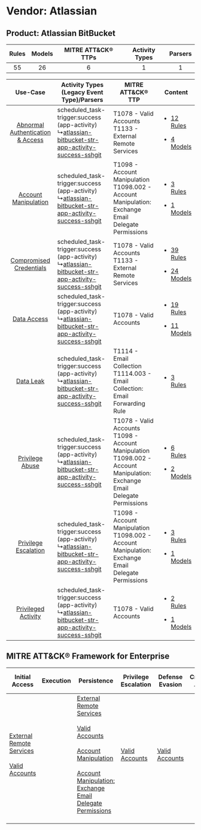 Vendor: Atlassian
=================
Product: Atlassian BitBucket
----------------------------
| Rules | Models | MITRE ATT&CK® TTPs | Activity Types | Parsers |
|:-----:|:------:|:------------------:|:--------------:|:-------:|
|  55   |   26   |         6          |       1        |    1    |

|    Use-Case    | Activity Types (Legacy Event Type)/Parsers    | MITRE ATT&CK® TTP    | Content    |
|:----:| ---- | ---- | ---- |
| [Abnormal Authentication & Access](../../../UseCases/uc_abnormal_authentication_&_access.md) |  scheduled_task-trigger:success (app-activity)<br> ↳[atlassian-bitbucket-str-app-activity-success-sshgit](Ps/pC_atlassianbitbucketstrappactivitysuccesssshgit.md)<br> | T1078 - Valid Accounts<br>T1133 - External Remote Services<br>    | [<ul><li>12 Rules</li></ul><ul><li>4 Models</li></ul>](RM/r_m_atlassian_atlassian_bitbucket_Abnormal_Authentication_&_Access.md) |
|    [Account Manipulation](../../../UseCases/uc_account_manipulation.md)    |  scheduled_task-trigger:success (app-activity)<br> ↳[atlassian-bitbucket-str-app-activity-success-sshgit](Ps/pC_atlassianbitbucketstrappactivitysuccesssshgit.md)<br> | T1098 - Account Manipulation<br>T1098.002 - Account Manipulation: Exchange Email Delegate Permissions<br>    | [<ul><li>3 Rules</li></ul><ul><li>1 Models</li></ul>](RM/r_m_atlassian_atlassian_bitbucket_Account_Manipulation.md)    |
|          [Compromised Credentials](../../../UseCases/uc_compromised_credentials.md)          |  scheduled_task-trigger:success (app-activity)<br> ↳[atlassian-bitbucket-str-app-activity-success-sshgit](Ps/pC_atlassianbitbucketstrappactivitysuccesssshgit.md)<br> | T1078 - Valid Accounts<br>T1133 - External Remote Services<br>    | [<ul><li>39 Rules</li></ul><ul><li>24 Models</li></ul>](RM/r_m_atlassian_atlassian_bitbucket_Compromised_Credentials.md)         |
|    [Data Access](../../../UseCases/uc_data_access.md)    |  scheduled_task-trigger:success (app-activity)<br> ↳[atlassian-bitbucket-str-app-activity-success-sshgit](Ps/pC_atlassianbitbucketstrappactivitysuccesssshgit.md)<br> | T1078 - Valid Accounts<br>    | [<ul><li>19 Rules</li></ul><ul><li>11 Models</li></ul>](RM/r_m_atlassian_atlassian_bitbucket_Data_Access.md)    |
|    [Data Leak](../../../UseCases/uc_data_leak.md)    |  scheduled_task-trigger:success (app-activity)<br> ↳[atlassian-bitbucket-str-app-activity-success-sshgit](Ps/pC_atlassianbitbucketstrappactivitysuccesssshgit.md)<br> | T1114 - Email Collection<br>T1114.003 - Email Collection: Email Forwarding Rule<br>    | [<ul><li>3 Rules</li></ul>](RM/r_m_atlassian_atlassian_bitbucket_Data_Leak.md)    |
|    [Privilege Abuse](../../../UseCases/uc_privilege_abuse.md)    |  scheduled_task-trigger:success (app-activity)<br> ↳[atlassian-bitbucket-str-app-activity-success-sshgit](Ps/pC_atlassianbitbucketstrappactivitysuccesssshgit.md)<br> | T1078 - Valid Accounts<br>T1098 - Account Manipulation<br>T1098.002 - Account Manipulation: Exchange Email Delegate Permissions<br> | [<ul><li>6 Rules</li></ul><ul><li>2 Models</li></ul>](RM/r_m_atlassian_atlassian_bitbucket_Privilege_Abuse.md)    |
|    [Privilege Escalation](../../../UseCases/uc_privilege_escalation.md)    |  scheduled_task-trigger:success (app-activity)<br> ↳[atlassian-bitbucket-str-app-activity-success-sshgit](Ps/pC_atlassianbitbucketstrappactivitysuccesssshgit.md)<br> | T1098 - Account Manipulation<br>T1098.002 - Account Manipulation: Exchange Email Delegate Permissions<br>    | [<ul><li>3 Rules</li></ul><ul><li>1 Models</li></ul>](RM/r_m_atlassian_atlassian_bitbucket_Privilege_Escalation.md)    |
|    [Privileged Activity](../../../UseCases/uc_privileged_activity.md)    |  scheduled_task-trigger:success (app-activity)<br> ↳[atlassian-bitbucket-str-app-activity-success-sshgit](Ps/pC_atlassianbitbucketstrappactivitysuccesssshgit.md)<br> | T1078 - Valid Accounts<br>    | [<ul><li>2 Rules</li></ul><ul><li>1 Models</li></ul>](RM/r_m_atlassian_atlassian_bitbucket_Privileged_Activity.md)    |

MITRE ATT&CK® Framework for Enterprise
--------------------------------------
| Initial Access                                                                                                                                   | Execution | Persistence                                                                                                                                                                                                                                                                                                                                 | Privilege Escalation                                                | Defense Evasion                                                     | Credential Access | Discovery | Lateral Movement | Collection                                                                                                                                                            | Command and Control | Exfiltration | Impact |
| ------------------------------------------------------------------------------------------------------------------------------------------------ | --------- | ------------------------------------------------------------------------------------------------------------------------------------------------------------------------------------------------------------------------------------------------------------------------------------------------------------------------------------------- | ------------------------------------------------------------------- | ------------------------------------------------------------------- | ----------------- | --------- | ---------------- | --------------------------------------------------------------------------------------------------------------------------------------------------------------------- | ------------------- | ------------ | ------ |
| [External Remote Services](https://attack.mitre.org/techniques/T1133)<br><br>[Valid Accounts](https://attack.mitre.org/techniques/T1078)<br><br> |           | [External Remote Services](https://attack.mitre.org/techniques/T1133)<br><br>[Valid Accounts](https://attack.mitre.org/techniques/T1078)<br><br>[Account Manipulation](https://attack.mitre.org/techniques/T1098)<br><br>[Account Manipulation: Exchange Email Delegate Permissions](https://attack.mitre.org/techniques/T1098/002)<br><br> | [Valid Accounts](https://attack.mitre.org/techniques/T1078)<br><br> | [Valid Accounts](https://attack.mitre.org/techniques/T1078)<br><br> |                   |           |                  | [Email Collection](https://attack.mitre.org/techniques/T1114)<br><br>[Email Collection: Email Forwarding Rule](https://attack.mitre.org/techniques/T1114/003)<br><br> |                     |              |        |